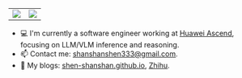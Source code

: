 <!-- ## About me 👋 -->

<table style="border: none;">
  <tr>
    <td>
        <img src="https://github-readme-stats.vercel.app/api?username=shen-shanshan&count_private=true&show_icons=true&theme=transparent&hide_border=true">
    </td>
    <td>
        <img src="https://github-readme-stats.vercel.app/api/top-langs/?username=shen-shanshan&layout=compact&theme=transparent&hide_border=true&size_weight=0.5&count_weight=0.5&exclude_repo=shen-shanshan.github.io,shen-shanshan/cs-self-learning">
    </td>
  </tr>
</table>

- 💻 I'm currently a software engineer working at [<u>Huawei Ascend</u>](https://www.hiascend.com/), focusing on LLM/VLM inference and reasoning.
- 📫 Contact me: [<u>shanshanshen333@gmail.com</u>](shanshanshen333@gmail.com).
- 📖 My blogs: [<u>shen-shanshan.github.io</u>](https://shen-shanshan.github.io/), [<u>Zhihu</u>](https://www.zhihu.com/people/sss-53-26).

<!--
theme=transparent
theme=nord
width="355" height="200"
&hide_border=true
style="border: none;"

<p align="center">
    <img src="https://i.imgur.com/waxVImv.png" alt="Oryx Video-ChatGPT">
</p>
-->
